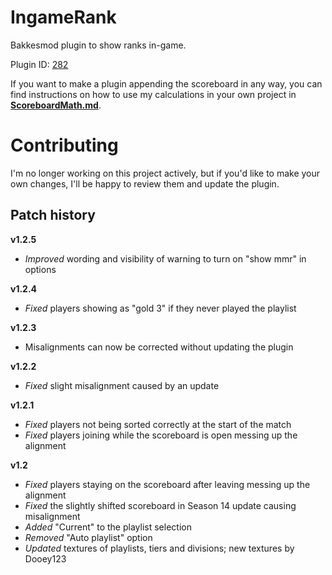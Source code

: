 
# IngameRank
Bakkesmod plugin to show ranks in-game.

Plugin ID: [282](https://bakkesplugins.com/plugins/view/282)

If you want to make a plugin appending the scoreboard in any way, you can find instructions on how to use my calculations in your own project in [**ScoreboardMath.md**]().


# Contributing

I'm no longer working on this project actively, but if you'd like to make your own changes, I'll be happy to review them and update the plugin.

## Patch history

**v1.2.5**

 - *Improved* wording and visibility of warning to turn on "show mmr" in options

**v1.2.4**

 - *Fixed* players showing as "gold 3" if they never played the playlist

**v1.2.3**

 - Misalignments can now be corrected without updating the plugin

**v1.2.2**

 - *Fixed* slight misalignment caused by an update

**v1.2.1**

 - *Fixed* players not being sorted correctly at the start of the match
 - *Fixed* players joining while the scoreboard is open messing up the alignment

**v1.2**

 - *Fixed* players staying on the scoreboard after leaving messing up the alignment
 - *Fixed* the slightly shifted scoreboard in Season 14 update causing misalignment
 - *Added* "Current" to the playlist selection
 - *Removed* "Auto playlist" option
 - *Updated* textures of playlists, tiers and divisions; new textures by Dooey123

